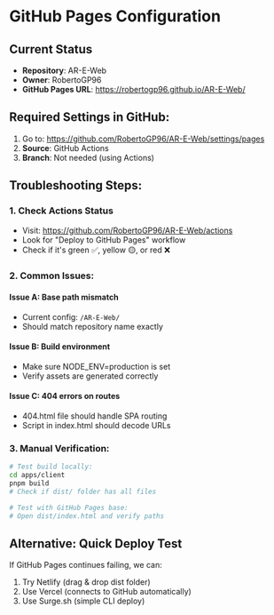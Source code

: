 # GitHub Pages Configuration

## Current Status
- **Repository**: AR-E-Web  
- **Owner**: RobertoGP96
- **GitHub Pages URL**: https://robertogp96.github.io/AR-E-Web/

## Required Settings in GitHub:
1. Go to: https://github.com/RobertoGP96/AR-E-Web/settings/pages
2. **Source**: GitHub Actions
3. **Branch**: Not needed (using Actions)

## Troubleshooting Steps:

### 1. Check Actions Status
- Visit: https://github.com/RobertoGP96/AR-E-Web/actions
- Look for "Deploy to GitHub Pages" workflow
- Check if it's green ✅, yellow 🟡, or red ❌

### 2. Common Issues:

#### Issue A: Base path mismatch
- Current config: `/AR-E-Web/`
- Should match repository name exactly

#### Issue B: Build environment
- Make sure NODE_ENV=production is set
- Verify assets are generated correctly

#### Issue C: 404 errors on routes
- 404.html file should handle SPA routing
- Script in index.html should decode URLs

### 3. Manual Verification:
```bash
# Test build locally:
cd apps/client
pnpm build
# Check if dist/ folder has all files

# Test with GitHub Pages base:
# Open dist/index.html and verify paths
```

## Alternative: Quick Deploy Test
If GitHub Pages continues failing, we can:
1. Try Netlify (drag & drop dist folder)
2. Use Vercel (connects to GitHub automatically)
3. Use Surge.sh (simple CLI deploy)